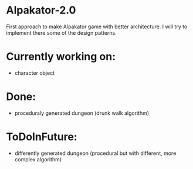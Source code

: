 # Alpakator-2.0
First approach to make Alpakator game with better architecture. I will try to implement there some of the design patterns.

# Currently working on:
- character object

# Done:
- proceduraly generated dungeon (drunk walk algorithm)

# ToDoInFuture:
- differently generated dungeon (procedural but with different, more complex algorithm)

